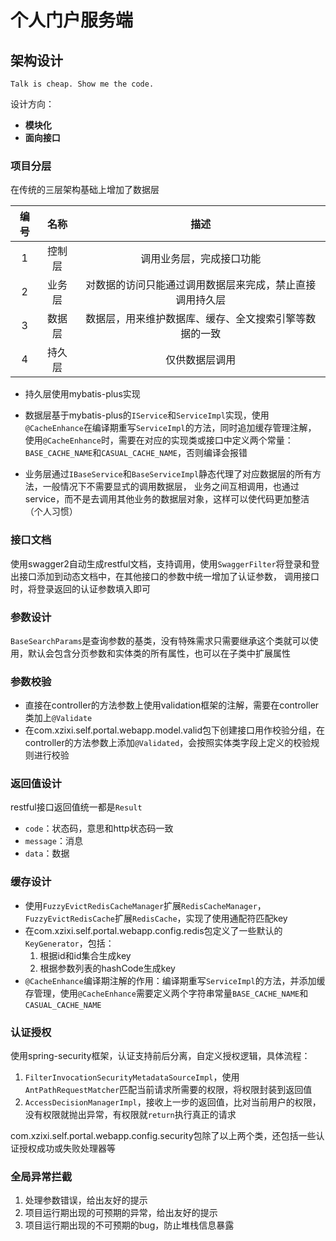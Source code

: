 # 个人门户服务端

## 架构设计

`Talk is cheap. Show me the code.`

设计方向：

- **模块化**
- **面向接口**

### 项目分层

在传统的三层架构基础上增加了数据层

| 编号 | 名称 | 描述 |
| :---: | :---: | :---: |
| 1 | 控制层 | 调用业务层，完成接口功能 |
| 2 | 业务层 | 对数据的访问只能通过调用数据层来完成，禁止直接调用持久层 |
| 3 | 数据层 | 数据层，用来维护数据库、缓存、全文搜索引擎等数据的一致 |
| 4 | 持久层 | 仅供数据层调用 |

- 持久层使用mybatis-plus实现

- 数据层基于mybatis-plus的`IService`和`ServiceImpl`实现，使用`@CacheEnhance`在编译期重写`ServiceImpl`的方法，同时追加缓存管理注解，
使用`@CacheEnhance`时，需要在对应的实现类或接口中定义两个常量：`BASE_CACHE_NAME`和`CASUAL_CACHE_NAME`，否则编译会报错

- 业务层通过`IBaseService`和`BaseServiceImpl`静态代理了对应数据层的所有方法，一般情况下不需要显式的调用数据层，
业务之间互相调用，也通过service，而不是去调用其他业务的数据层对象，这样可以使代码更加整洁（个人习惯）

### 接口文档

使用swagger2自动生成restful文档，支持调用，使用`SwaggerFilter`将登录和登出接口添加到动态文档中，在其他接口的参数中统一增加了认证参数，
调用接口时，将登录返回的认证参数填入即可

### 参数设计

`BaseSearchParams`是查询参数的基类，没有特殊需求只需要继承这个类就可以使用，默认会包含分页参数和实体类的所有属性，也可以在子类中扩展属性

### 参数校验

- 直接在controller的方法参数上使用validation框架的注解，需要在controller类加上`@Validate`
- 在com.xzixi.self.portal.webapp.model.valid包下创建接口用作校验分组，在controller的方法参数上添加`@Validated`，会按照实体类字段上定义的校验规则进行校验

### 返回值设计

restful接口返回值统一都是`Result`

- `code`：状态码，意思和http状态码一致
- `message`：消息
- `data`：数据

### 缓存设计

- 使用`FuzzyEvictRedisCacheManager`扩展`RedisCacheManager`，`FuzzyEvictRedisCache`扩展`RedisCache`，实现了使用通配符匹配key
- 在com.xzixi.self.portal.webapp.config.redis包定义了一些默认的`KeyGenerator`，包括：
    1. 根据id和id集合生成key
    2. 根据参数列表的hashCode生成key
- `@CacheEnhance`编译期注解的作用：编译期重写`ServiceImpl`的方法，并添加缓存管理，使用`@CacheEnhance`需要定义两个字符串常量`BASE_CACHE_NAME`和`CASUAL_CACHE_NAME`

### 认证授权

使用spring-security框架，认证支持前后分离，自定义授权逻辑，具体流程：

1. `FilterInvocationSecurityMetadataSourceImpl`，使用`AntPathRequestMatcher`匹配当前请求所需要的权限，将权限封装到返回值
2. `AccessDecisionManagerImpl`，接收上一步的返回值，比对当前用户的权限，没有权限就抛出异常，有权限就`return`执行真正的请求

com.xzixi.self.portal.webapp.config.security包除了以上两个类，还包括一些认证授权成功或失败处理器等

### 全局异常拦截

1. 处理参数错误，给出友好的提示
2. 项目运行期出现的可预期的异常，给出友好的提示
3. 项目运行期出现的不可预期的bug，防止堆栈信息暴露
